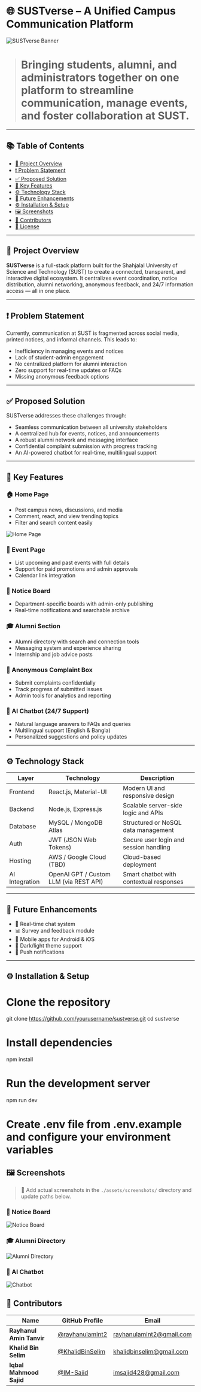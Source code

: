# 🌐 SUSTverse – A Unified Campus Communication Platform

![SUSTverse Banner](Frontend\src\assets\sust_gate.jpg)

># Bringing students, alumni, and administrators together on one platform to streamline communication, manage events, and foster collaboration at SUST.

---

## 📚 Table of Contents

- [📌 Project Overview](#project-overview)
- [❗ Problem Statement](#problem-statement)
- [✅ Proposed Solution](#proposed-solution)
- [🧩 Key Features](#key-features)
- [⚙️ Technology Stack](#technology-stack)
- [📱 Future Enhancements](#future-enhancements)
- [⚙️ Installation & Setup](#installation--setup)
- [🖼️ Screenshots](#screenshots)
- [👥 Contributors](#contributors)
- [📄 License](#license)

---

## 📌 Project Overview

**SUSTverse** is a full-stack platform built for the Shahjalal University of Science and Technology (SUST) to create a connected, transparent, and interactive digital ecosystem. It centralizes event coordination, notice distribution, alumni networking, anonymous feedback, and 24/7 information access — all in one place.

---

## ❗ Problem Statement

Currently, communication at SUST is fragmented across social media, printed notices, and informal channels. This leads to:

- Inefficiency in managing events and notices
- Lack of student-admin engagement
- No centralized platform for alumni interaction
- Zero support for real-time updates or FAQs
- Missing anonymous feedback options

---

## ✅ Proposed Solution

SUSTverse addresses these challenges through:

- Seamless communication between all university stakeholders
- A centralized hub for events, notices, and announcements
- A robust alumni network and messaging interface
- Confidential complaint submission with progress tracking
- An AI-powered chatbot for real-time, multilingual support

---

## 🧩 Key Features

### 🏠 Home Page
- Post campus news, discussions, and media
- Comment, react, and view trending topics
- Filter and search content easily

![Home Page](Frontend\src\assets\Homepage.png)

### 🎉 Event Page
- List upcoming and past events with full details
- Support for paid promotions and admin approvals
- Calendar link integration

### 📢 Notice Board
- Department-specific boards with admin-only publishing
- Real-time notifications and searchable archive

### 🎓 Alumni Section
- Alumni directory with search and connection tools
- Messaging system and experience sharing
- Internship and job advice posts

### 🧾 Anonymous Complaint Box
- Submit complaints confidentially
- Track progress of submitted issues
- Admin tools for analytics and reporting

### 🤖 AI Chatbot (24/7 Support)
- Natural language answers to FAQs and queries
- Multilingual support (English & Bangla)
- Personalized suggestions and policy updates

---

## ⚙️ Technology Stack

| Layer           | Technology                             | Description                                 |
|----------------|-----------------------------------------|---------------------------------------------|
| Frontend       | React.js, Material-UI                   | Modern UI and responsive design             |
| Backend        | Node.js, Express.js                     | Scalable server-side logic and APIs         |
| Database       | MySQL / MongoDB Atlas                   | Structured or NoSQL data management         |
| Auth           | JWT (JSON Web Tokens)                   | Secure user login and session handling      |
| Hosting        | AWS / Google Cloud (TBD)                | Cloud-based deployment                      |
| AI Integration | OpenAI GPT / Custom LLM (via REST API)  | Smart chatbot with contextual responses     |

---

## 📱 Future Enhancements

- 🔄 Real-time chat system
- 📊 Survey and feedback module
- 📱 Mobile apps for Android & iOS
- 🌙 Dark/light theme support
- 🔔 Push notifications

---

## ⚙️ Installation & Setup

# Clone the repository
git clone https://github.com/yourusername/sustverse.git
cd sustverse

# Install dependencies
npm install

# Run the development server
npm run dev

# Create .env file from .env.example and configure your environment variables


## 🖼️ Screenshots

> 📸 Add actual screenshots in the `./assets/screenshots/` directory and update paths below.


### 📢 Notice Board
![Notice Board](Frontend\src\assets\sust_gate.jpg)

### 🎓 Alumni Directory
![Alumni Directory](Frontend\src\assets\sust_gate.jpg)

### 🤖 AI Chatbot
![Chatbot](Frontend\src\assets\sust_gate.jpg)

## 👥 Contributors

| Name | GitHub Profile | Email |
|------|----------------|-------|
| **Rayhanul Amin Tanvir** | [@rayhanulamint2](https://github.com/rayhanulamint2) | rayhanulamint2@gmail.com |
| **Khalid Bin Selim** | [@KhalidBinSelim](https://github.com/KhalidBinSelim) | khalidbinselim@gmail.com |
| **Iqbal Mahmood Sajid** | [@IM-Sajid](https://github.com/IM-Sajid) | imsajid428@gmail.com |

